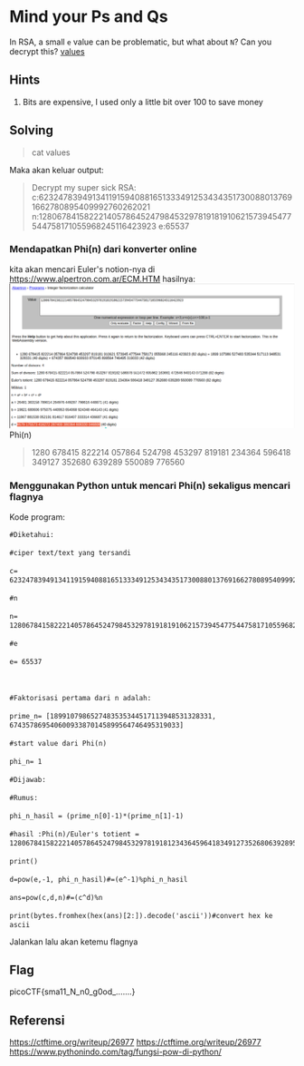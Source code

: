 # Mind your Ps and Qs
In RSA, a small `e` value can be problematic, but what about `N`? Can you decrypt this? [values](https://mercury.picoctf.net/static/51d68e61bb41207a55f24e753f07c5a3/values)

## Hints
1. Bits are expensive, I used only a little bit over 100 to save money

## Solving
>cat values

Maka akan keluar output:
>Decrypt my super sick RSA:
>c:62324783949134119159408816513334912534343517300880137691662780895409992760262021
>n:1280678415822214057864524798453297819181910621573945477544758171055968245116423923
>e:65537
### Mendapatkan Phi(n) dari konverter online
kita akan mencari Euler's notion-nya di https://www.alpertron.com.ar/ECM.HTM
hasilnya:
![](Screenshot%20from%202021-12-11%2014-51-20.png)
Phi(n)
>1280 678415 822214 057864 524798 453297 819181 234364 596418 349127 352680 639289 550089 776560

### Menggunakan Python untuk mencari Phi(n) sekaligus mencari flagnya
Kode program:
```
#Diketahui:

#ciper text/text yang tersandi

c= 62324783949134119159408816513334912534343517300880137691662780895409992760262021

#n

n= 1280678415822214057864524798453297819181910621573945477544758171055968245116423923

#e

e= 65537

  

#Faktorisasi pertama dari n adalah:

prime_n= [1899107986527483535344517113948531328331, 674357869540600933870145899564746495319033]

#start value dari Phi(n)

phi_n= 1

#Dijawab:

#Rumus:

phi_n_hasil = (prime_n[0]-1)*(prime_n[1]-1)

#hasil :Phi(n)/Euler's totient = 1280678415822214057864524798453297819181234364596418349127352680639289550089776560

print()

d=pow(e,-1, phi_n_hasil)#=(e^-1)%phi_n_hasil

ans=pow(c,d,n)#=(c^d)%n

print(bytes.fromhex(hex(ans)[2:]).decode('ascii'))#convert hex ke ascii
```
Jalankan lalu akan ketemu flagnya
## Flag
picoCTF{sma11_N_n0_g0od_.......}
## Referensi
https://ctftime.org/writeup/26977
https://ctftime.org/writeup/26977
https://www.pythonindo.com/tag/fungsi-pow-di-python/

